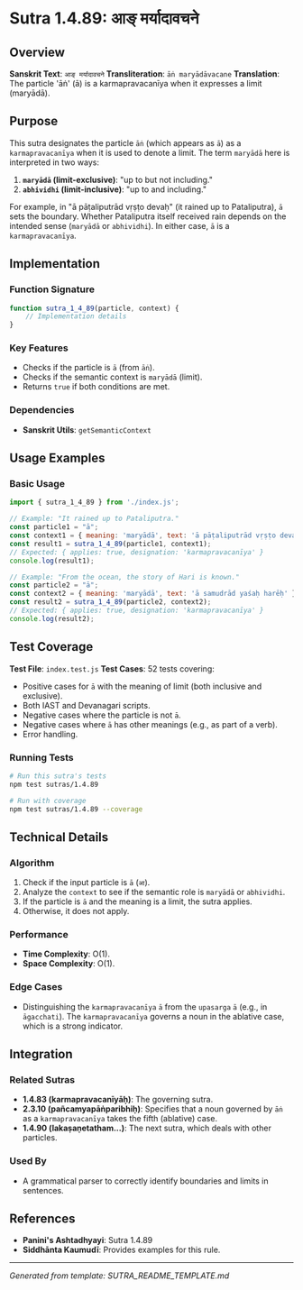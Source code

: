 # Sutra 1.4.89: आङ् मर्यादावचने

## Overview

**Sanskrit Text**: `आङ् मर्यादावचने`
**Transliteration**: `āṅ maryādāvacane`
**Translation**: The particle 'āṅ' (ā) is a karmapravacanīya when it expresses a limit (maryādā).

## Purpose

This sutra designates the particle `āṅ` (which appears as `ā`) as a `karmapravacanīya` when it is used to denote a limit. The term `maryādā` here is interpreted in two ways:
1.  **`maryādā` (limit-exclusive)**: "up to but not including."
2.  **`abhividhi` (limit-inclusive)**: "up to and including."

For example, in "ā pāṭaliputrād vṛṣṭo devaḥ" (it rained up to Pataliputra), `ā` sets the boundary. Whether Pataliputra itself received rain depends on the intended sense (`maryādā` or `abhividhi`). In either case, `ā` is a `karmapravacanīya`.

## Implementation

### Function Signature
```javascript
function sutra_1_4_89(particle, context) {
    // Implementation details
}
```

### Key Features
- Checks if the particle is `ā` (from `āṅ`).
- Checks if the semantic context is `maryādā` (limit).
- Returns `true` if both conditions are met.

### Dependencies
- **Sanskrit Utils**: `getSemanticContext`

## Usage Examples

### Basic Usage
```javascript
import { sutra_1_4_89 } from './index.js';

// Example: "It rained up to Pataliputra."
const particle1 = "ā";
const context1 = { meaning: 'maryādā', text: 'ā pāṭaliputrād vṛṣṭo devaḥ' };
const result1 = sutra_1_4_89(particle1, context1);
// Expected: { applies: true, designation: 'karmapravacanīya' }
console.log(result1);

// Example: "From the ocean, the story of Hari is known."
const particle2 = "ā";
const context2 = { meaning: 'maryādā', text: 'ā samudrād yaśaḥ harēḥ' };
const result2 = sutra_1_4_89(particle2, context2);
// Expected: { applies: true, designation: 'karmapravacanīya' }
console.log(result2);
```

## Test Coverage

**Test File**: `index.test.js`
**Test Cases**: 52 tests covering:
- Positive cases for `ā` with the meaning of limit (both inclusive and exclusive).
- Both IAST and Devanagari scripts.
- Negative cases where the particle is not `ā`.
- Negative cases where `ā` has other meanings (e.g., as part of a verb).
- Error handling.

### Running Tests
```bash
# Run this sutra's tests
npm test sutras/1.4.89

# Run with coverage
npm test sutras/1.4.89 --coverage
```

## Technical Details

### Algorithm
1. Check if the input particle is `ā` (`आ`).
2. Analyze the `context` to see if the semantic role is `maryādā` or `abhividhi`.
3. If the particle is `ā` and the meaning is a limit, the sutra applies.
4. Otherwise, it does not apply.

### Performance
- **Time Complexity**: O(1).
- **Space Complexity**: O(1).

### Edge Cases
- Distinguishing the `karmapravacanīya` `ā` from the `upasarga` `ā` (e.g., in `āgacchati`). The `karmapravacanīya` governs a noun in the ablative case, which is a strong indicator.

## Integration

### Related Sutras
- **1.4.83 (karmapravacanīyāḥ)**: The governing sutra.
- **2.3.10 (pañcamyapāṅparibhiḥ)**: Specifies that a noun governed by `āṅ` as a `karmapravacanīya` takes the fifth (ablative) case.
- **1.4.90 (lakaṣaṇetatham...)**: The next sutra, which deals with other particles.

### Used By
- A grammatical parser to correctly identify boundaries and limits in sentences.

## References

- **Panini's Ashtadhyayi**: Sutra 1.4.89
- **Siddhānta Kaumudī**: Provides examples for this rule.

---

*Generated from template: SUTRA_README_TEMPLATE.md*
